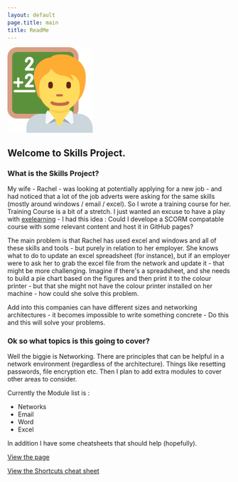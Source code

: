 ```yaml
---
layout: default
page.title: main
title: ReadMe
---
```

![Image of the Skills Logo - a Teacher Emoji icon.](https://github.com/computamike/skills/raw/main/android-chrome-192x192.png)

## Welcome to Skills Project.

### What is the Skills Project?
My wife - Rachel - was looking at potentially applying for a new job - and had noticed that a lot of the job adverts were asking for the same skills (mostly around windows / email / excel).  So I wrote a training course for her.  Training Course is a bit of a stretch.  I just wanted an excuse to have a play with [exelearning](https://exelearning.net/en/) - I had this idea : Could I develope a SCORM compatable course with some relevant content and host it in GitHub pages?  

The main problem is that Rachel has used excel and windows and all of these skills and tools - but purely in relation to her employer.  She knows what to do to update an excel spreadsheet (for instance), but if an employer were to ask her to grab the excel file from the network and update it - that might be more challenging.  Imagine if there's a spreadsheet, and she needs to build a pie chart based on the figures and then print it to the colour printer - but that she might not have the colour printer installed on her machine - how could she solve this problem.

Add into this companies can have different sizes and networking architectures - it becomes impossible to write something concrete  - Do this and this will solve your problems.


### Ok so what topics is this going to cover?
Well the biggie is Networking.  There are principles that can be helpful in a network environment (regardless of the architecture).  Things like resetting passwords, file encryption etc.  Then I plan to add extra modules to cover other areas to consider.

Currently the Module list is : 

* Networks 
* Email
* Word
* Excel

In addition I have some cheatsheets that should help (hopefully).

[View the page](https://computamike.github.io/skills/) 

[View the Shortcuts cheat sheet](https://computamike.github.io/skills/w10Shortcuts)
